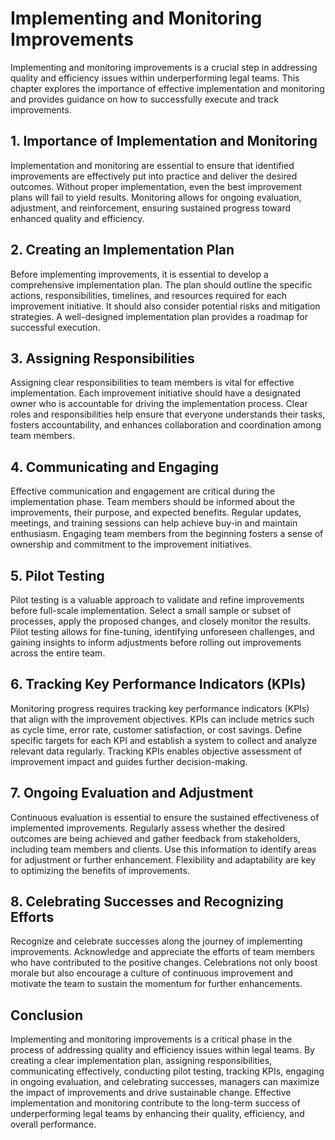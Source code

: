 # Implementing and Monitoring Improvements

Implementing and monitoring improvements is a crucial step in addressing quality and efficiency issues within underperforming legal teams. This chapter explores the importance of effective implementation and monitoring and provides guidance on how to successfully execute and track improvements.

## 1\. Importance of Implementation and Monitoring

Implementation and monitoring are essential to ensure that identified improvements are effectively put into practice and deliver the desired outcomes. Without proper implementation, even the best improvement plans will fail to yield results. Monitoring allows for ongoing evaluation, adjustment, and reinforcement, ensuring sustained progress toward enhanced quality and efficiency.

## 2\. Creating an Implementation Plan

Before implementing improvements, it is essential to develop a comprehensive implementation plan. The plan should outline the specific actions, responsibilities, timelines, and resources required for each improvement initiative. It should also consider potential risks and mitigation strategies. A well-designed implementation plan provides a roadmap for successful execution.

## 3\. Assigning Responsibilities

Assigning clear responsibilities to team members is vital for effective implementation. Each improvement initiative should have a designated owner who is accountable for driving the implementation process. Clear roles and responsibilities help ensure that everyone understands their tasks, fosters accountability, and enhances collaboration and coordination among team members.

## 4\. Communicating and Engaging

Effective communication and engagement are critical during the implementation phase. Team members should be informed about the improvements, their purpose, and expected benefits. Regular updates, meetings, and training sessions can help achieve buy-in and maintain enthusiasm. Engaging team members from the beginning fosters a sense of ownership and commitment to the improvement initiatives.

## 5\. Pilot Testing

Pilot testing is a valuable approach to validate and refine improvements before full-scale implementation. Select a small sample or subset of processes, apply the proposed changes, and closely monitor the results. Pilot testing allows for fine-tuning, identifying unforeseen challenges, and gaining insights to inform adjustments before rolling out improvements across the entire team.

## 6\. Tracking Key Performance Indicators (KPIs)

Monitoring progress requires tracking key performance indicators (KPIs) that align with the improvement objectives. KPIs can include metrics such as cycle time, error rate, customer satisfaction, or cost savings. Define specific targets for each KPI and establish a system to collect and analyze relevant data regularly. Tracking KPIs enables objective assessment of improvement impact and guides further decision-making.

## 7\. Ongoing Evaluation and Adjustment

Continuous evaluation is essential to ensure the sustained effectiveness of implemented improvements. Regularly assess whether the desired outcomes are being achieved and gather feedback from stakeholders, including team members and clients. Use this information to identify areas for adjustment or further enhancement. Flexibility and adaptability are key to optimizing the benefits of improvements.

## 8\. Celebrating Successes and Recognizing Efforts

Recognize and celebrate successes along the journey of implementing improvements. Acknowledge and appreciate the efforts of team members who have contributed to the positive changes. Celebrations not only boost morale but also encourage a culture of continuous improvement and motivate the team to sustain the momentum for further enhancements.

## Conclusion

Implementing and monitoring improvements is a critical phase in the process of addressing quality and efficiency issues within legal teams. By creating a clear implementation plan, assigning responsibilities, communicating effectively, conducting pilot testing, tracking KPIs, engaging in ongoing evaluation, and celebrating successes, managers can maximize the impact of improvements and drive sustainable change. Effective implementation and monitoring contribute to the long-term success of underperforming legal teams by enhancing their quality, efficiency, and overall performance.
